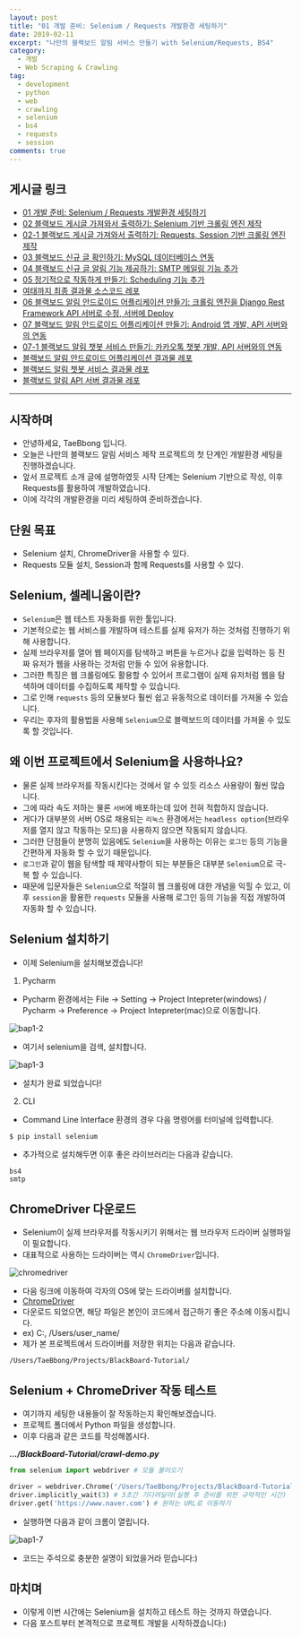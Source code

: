 ```yaml
---
layout: post
title: "01 개발 준비: Selenium / Requests 개발환경 세팅하기"
date: 2019-02-11
excerpt: "나만의 블랙보드 알림 서비스 만들기 with Selenium/Requests, BS4"
category:
  - 개발
  - Web Scraping & Crawling
tag:
  - development
  - python
  - web
  - crawling
  - selenium
  - bs4
  - requests
  - session
comments: true
---
```


## 게시글 링크

- [01 개발 준비: Selenium / Requests 개발환경 세팅하기](https://TaeBbong.github.io/blackboard01-post)
- [02 블랙보드 게시글 가져와서 출력하기: Selenium 기반 크롤링 엔진 제작](https://TaeBbong.github.io/blackboard02-post)
- [02-1 블랙보드 게시글 가져와서 출력하기: Requests, Session 기반 크롤링 엔진 제작](https://TaeBbong.github.io/blackboard02_1-post)
- [03 블랙보드 신규 글 확인하기: MySQL 데이터베이스 연동](https://TaeBbong.github.io/blackboard03-post)
- [04 블랙보드 신규 글 알림 기능 제공하기: SMTP 메일링 기능 추가](https://TaeBbong.github.io/blackboard04-post)
- [05 정기적으로 작동하게 만들기: Scheduling 기능 추가](https://TaeBbong.github.io/blackboard05-post)
- [여태까지 최종 결과물 소스코드 레포](https://TaeBbong.github.io/blackboardm-post)
- [06 블랙보드 알림 안드로이드 어플리케이션 만들기: 크롤링 엔진을 Django Rest Framework API 서버로 수정, 서버에 Deploy](https://TaeBbong.github.io/blackboard06-post)
- [07 블랙보드 알림 안드로이드 어플리케이션 만들기: Android 앱 개발, API 서버와의 연동](https://TaeBbong.github.io/blackboard07-post)
- [07-1 블랙보드 알림 챗봇 서비스 만들기: 카카오톡 챗봇 개발, API 서버와의 연동](https://TaeBbong.github.io/blackboard07_1-post)
- [블랙보드 알림 안드로이드 어플리케이션 결과물 레포](https://TaeBbong.github.io/blackboardapp-post)
- [블랙보드 알림 챗봇 서비스 결과물 레포](https://TaeBbong.github.io/blackboardchat-post)
- [블랙보드 알림 API 서버 결과물 레포](https://TaeBbong.github.io/blackboardapi-post)

---

## 시작하며

- 안녕하세요, TaeBbong 입니다.
- 오늘은 나만의 블랙보드 알림 서비스 제작 프로젝트의 첫 단계인 개발환경 세팅을 진행하겠습니다.
- 앞서 프로젝트 소개 글에 설명하였듯 시작 단계는 Selenium 기반으로 작성, 이후 Requests를 활용하여 개발하였습니다.
- 이에 각각의 개발환경을 미리 세팅하여 준비하겠습니다.

## 단원 목표

- Selenium 설치, ChromeDriver을 사용할 수 있다.
- Requests 모듈 설치, Session과 함께 Requests를 사용할 수 있다.

## Selenium, 셀레니움이란?

- `Selenium`은 웹 테스트 자동화를 위한 툴입니다.
- 기본적으로는 웹 서비스를 개발하며 테스트를 실제 유저가 하는 것처럼 진행하기 위해 사용합니다.
- 실제 브라우저를 열어 웹 페이지를 탐색하고 버튼을 누르거나 값을 입력하는 등 진짜 유저가 웹을 사용하는 것처럼 만들 수 있어 유용합니다.
- 그러한 특징은 웹 크롤링에도 활용할 수 있어서 프로그램이 실제 유저처럼 웹을 탐색하며 데이터를 수집하도록 제작할 수 있습니다.
- 그로 인해 `requests` 등의 모듈보다 훨씬 쉽고 유동적으로 데이터를 가져올 수 있습니다.
- 우리는 후자의 활용법을 사용해 `Selenium`으로 블랙보드의 데이터를 가져올 수 있도록 할 것입니다.

## 왜 이번 프로젝트에서 Selenium을 사용하나요?

- 물론 실제 브라우저를 작동시킨다는 것에서 알 수 있듯 리소스 사용량이 훨씬 많습니다.
- 그에 따라 속도 저하는 물론 `서버`에 배포하는데 있어 전혀 적합하지 않습니다.
- 게다가 대부분의 서버 OS로 채용되는 `리눅스` 환경에서는 `headless option`(브라우저를 열지 않고 작동하는 모드)을 사용하지 않으면 작동되지 않습니다.
- 그러한 단점들이 분명히 있음에도 `Selenium`을 사용하는 이유는 `로그인` 등의 기능을 간편하게 자동화 할 수 있기 때문입니다.
- `로그인`과 같이 웹을 탐색할 때 제약사항이 되는 부분들은 대부분 `Selenium`으로 극-복 할 수 있습니다.
- 때문에 입문자들은 `Selenium`으로 적절히 웹 크롤링에 대한 개념을 익힐 수 있고, 이후 `session`을 활용한 `requests` 모듈을 사용해 로그인 등의 기능을 직접 개발하여 자동화 할 수 있습니다.

## Selenium 설치하기

- 이제 Selenium을 설치해보겠습니다!

1. Pycharm

- Pycharm 환경에서는 File -> Setting -> Project Intepreter(windows) / Pycharm -> Preference -> Project Intepreter(mac)으로 이동합니다.

![bap1-2](https://taebbong.github.io/assets/img/bap/bap1-2.png)

- 여기서 selenium을 검색, 설치합니다.

![bap1-3](https://taebbong.github.io/assets/img/bap/bap1-3.png)

- 설치가 완료 되었습니다!

2. CLI

- Command Line Interface 환경의 경우 다음 명령어를 터미널에 입력합니다.

```bash
$ pip install selenium
```

- 추가적으로 설치해두면 이후 좋은 라이브러리는 다음과 같습니다.

```
bs4
smtp
```

## ChromeDriver 다운로드

- Selenium이 실제 브라우저를 작동시키기 위해서는 웹 브라우저 드라이버 실행파일이 필요합니다.
- 대표적으로 사용하는 드라이버는 역시 `ChromeDriver`입니다.

![chromedriver](https://taebbong.github.io/assets/img/bap/bap1-8.png)

- 다음 링크에 이동하여 각자의 OS에 맞는 드라이버를 설치합니다.
- [ChromeDriver](http://chromedriver.chromium.org/downloads)
- 다운로드 되었으면, 해당 파일은 본인이 코드에서 접근하기 좋은 주소에 이동시킵니다.
- ex) C:\, /Users/user_name/
- 제가 본 프로젝트에서 드라이버를 저장한 위치는 다음과 같습니다.

```
/Users/TaeBbong/Projects/BlackBoard-Tutorial/
```

## Selenium + ChromeDriver 작동 테스트

- 여기까지 세팅한 내용들이 잘 작동하는지 확인해보겠습니다.
- 프로젝트 폴더에서 Python 파일을 생성합니다.
- 이후 다음과 같은 코드를 작성해봅시다.

**_.../BlackBoard-Tutorial/crawl-demo.py_**

```python
from selenium import webdriver # 모듈 불러오기

driver = webdriver.Chrome('/Users/TaeBbong/Projects/BlackBoard-Tutorial/chromedriver') # 드라이버 설정(Windows는 chromedriver.exe)
driver.implicitly_wait(3) # 3초간 기다려달라(실행 후 준비를 위한 규약적인 시간)
driver.get('https://www.naver.com') # 원하는 URL로 이동하기
```

- 실행하면 다음과 같이 크롬이 열립니다.

![bap1-7](https://taebbong.github.io/assets/img/bap/bap1-7.png)

- 코드는 주석으로 충분한 설명이 되었을거라 믿습니다:)

## 마치며

- 이렇게 이번 시간에는 Selenium을 설치하고 테스트 하는 것까지 하였습니다.
- 다음 포스트부터 본격적으로 프로젝트 개발을 시작하겠습니다:)
